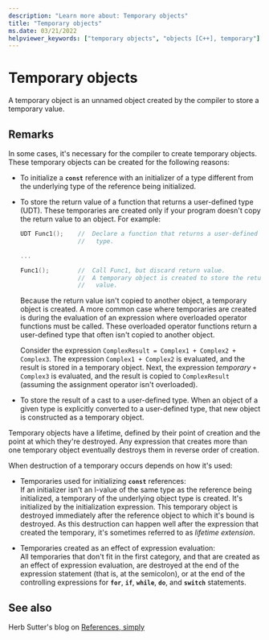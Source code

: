 ```yaml
---
description: "Learn more about: Temporary objects"
title: "Temporary objects"
ms.date: 03/21/2022
helpviewer_keywords: ["temporary objects", "objects [C++], temporary"]
---
```

# Temporary objects

A temporary object is an unnamed object created by the compiler to store a temporary value.

## Remarks

In some cases, it's necessary for the compiler to create temporary objects. These temporary objects can be created for the following reasons:

- To initialize a **`const`** reference with an initializer of a type different from the underlying type of the reference being initialized.

- To store the return value of a function that returns a user-defined type (UDT). These temporaries are created only if your program doesn't copy the return value to an object. For example:

    ```cpp
    UDT Func1();    //  Declare a function that returns a user-defined
                    //   type.

    ...

    Func1();        //  Call Func1, but discard return value.
                    //  A temporary object is created to store the return
                    //   value.
    ```

   Because the return value isn't copied to another object, a temporary object is created. A more common case where temporaries are created is during the evaluation of an expression where overloaded operator functions must be called. These overloaded operator functions return a user-defined type that often isn't copied to another object.

   Consider the expression `ComplexResult = Complex1 + Complex2 + Complex3`. The expression `Complex1 + Complex2` is evaluated, and the result is stored in a temporary object. Next, the expression *temporary* `+ Complex3` is evaluated, and the result is copied to `ComplexResult` (assuming the assignment operator isn't overloaded).

- To store the result of a cast to a user-defined type. When an object of a given type is explicitly converted to a user-defined type, that new object is constructed as a temporary object.

Temporary objects have a lifetime, defined by their point of creation and the point at which they're destroyed. Any expression that creates more than one temporary object eventually destroys them in reverse order of creation.

When destruction of a temporary occurs depends on how it's used:

- Temporaries used for initializing **`const`** references:\
  If an initializer isn't an l-value of the same type as the reference being initialized, a temporary of the underlying object type is created. It's initialized by the initialization expression. This temporary object is destroyed immediately after the reference object to which it's bound is destroyed. As this destruction can happen well after the expression that created the temporary, it's sometimes referred to as *lifetime extension*.

- Temporaries created as an effect of expression evaluation:\
  All temporaries that don't fit in the first category, and that are created as an effect of expression evaluation, are destroyed at the end of the expression statement (that is, at the semicolon), or at the end of the controlling expressions for **`for`**, **`if`**, **`while`**, **`do`**, and **`switch`** statements.

## See also

Herb Sutter's blog on [References, simply](https://herbsutter.com/2020/02/23/references-simply/)
